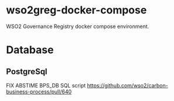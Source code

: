 # wso2greg-docker-compose
WSO2 Governance Registry docker compose environment.

# Database

## PostgreSql

FIX ABSTIME BPS_DB SQL script https://github.com/wso2/carbon-business-process/pull/640